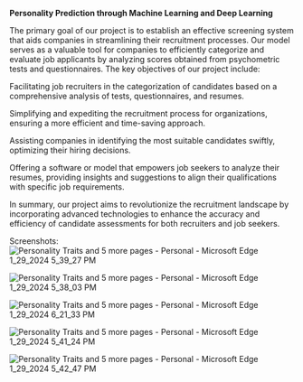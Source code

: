 **Personality Prediction through Machine Learning and Deep Learning**

The primary goal of our project is to establish an effective screening system that aids companies in streamlining their recruitment processes. Our model serves as a valuable tool for companies to efficiently categorize and evaluate job applicants by analyzing scores obtained from psychometric tests and questionnaires. The key objectives of our project include:

Facilitating job recruiters in the categorization of candidates based on a comprehensive analysis of tests, questionnaires, and resumes.

Simplifying and expediting the recruitment process for organizations, ensuring a more efficient and time-saving approach.

Assisting companies in identifying the most suitable candidates swiftly, optimizing their hiring decisions.

Offering a software or model that empowers job seekers to analyze their resumes, providing insights and suggestions to align their qualifications with specific job requirements.

In summary, our project aims to revolutionize the recruitment landscape by incorporating advanced technologies to enhance the accuracy and efficiency of candidate assessments for both recruiters and job seekers.

Screenshots:
![Personality Traits and 5 more pages - Personal - Microsoft​ Edge 1_29_2024 5_39_27 PM](https://github.com/surajgajul/personality_pred/assets/95496170/1ed08951-7bf2-44c6-8275-3a2ce4efbd13)

![Personality Traits and 5 more pages - Personal - Microsoft​ Edge 1_29_2024 5_38_03 PM](https://github.com/surajgajul/personality_pred/assets/95496170/fee8db35-6c65-494b-942b-5adf2a3a374e)

![Personality Traits and 5 more pages - Personal - Microsoft​ Edge 1_29_2024 6_21_33 PM](https://github.com/surajgajul/personality_pred/assets/95496170/cf788a2b-66bd-4f0c-9fca-827ef7c26a6e)

![Personality Traits and 5 more pages - Personal - Microsoft​ Edge 1_29_2024 5_41_24 PM](https://github.com/surajgajul/personality_pred/assets/95496170/5873e887-30da-4aca-85e5-b3899bceff58)

![Personality Traits and 5 more pages - Personal - Microsoft​ Edge 1_29_2024 5_42_47 PM](https://github.com/surajgajul/personality_pred/assets/95496170/e8283aaa-502f-4a9c-aaed-551466634ab0)

